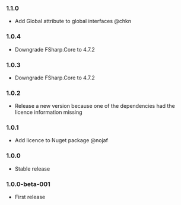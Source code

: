 ### 1.1.0

* Add Global attribute to global interfaces @chkn

### 1.0.4

* Downgrade FSharp.Core to 4.7.2

### 1.0.3

* Downgrade FSharp.Core to 4.7.2

### 1.0.2

* Release a new version because one of the dependencies had the licence information missing

### 1.0.1

* Add licence to Nuget package @nojaf

### 1.0.0

* Stable release

### 1.0.0-beta-001

* First release
